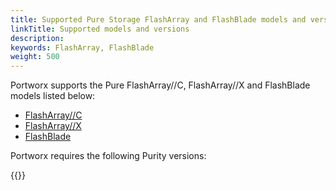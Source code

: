 ```yaml
---
title: Supported Pure Storage FlashArray and FlashBlade models and versions
linkTitle: Supported models and versions
description: 
keywords: FlashArray, FlashBlade
weight: 500
---
```


Portworx supports the Pure FlashArray//C, FlashArray//X and FlashBlade models listed below:

* [FlashArray//C](https://www.purestorage.com/products/nvme/high-capacity/flasharray-c.html#specifications)
* [FlashArray//X](https://www.purestorage.com/products/nvme/flasharray-x.html#specifications)
* [FlashBlade](https://www.purestorage.com/products/file-and-object/flashblade.html#specifications)

Portworx requires the following Purity versions:


{{<automateTable source="purityVersions">}}